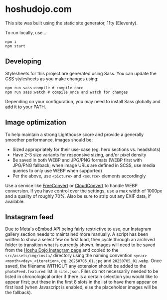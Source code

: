 # hoshudojo.com

This site was built using the static site generator, 11ty (Eleventy).

To run locally, use...

```shell
npm i
npm start
```

## Developing

Stylesheets for this project are generated using Sass. You can update the CSS stylesheets as you make changes using:

```shell
npm run sass:compile # compile once
npm run sass:watch # compile once and watch for changes
```

Depending on your configuration, you may need to install Sass globally and add it to your PATH.

## Image optimization

To help maintain a strong Lighthouse score and provide a generally smoother performance, images should be:

- Sized appropriately for their use-case (eg. hero sections vs. headshots)
- Have 2–3 size variants for responsive sizing, and/or pixel density
- Be saved in both WEBP and JPG/PNG formats (WEBP first with JPG/PNG fallback; when image URLs are defined in SCSS, use media queries to only use WEBP when supported)
- Per the above, use `<picture>` and `<source>` elements accordingly

Use a service like [FreeConvert](https://www.freeconvert.com/webp-converter/download) or [CloudConvert](https://cloudconvert.com/jpg-to-webp) to handle WEBP conversion. If you have control over the settings, use a max width of 1000px and a quality of roughly 70%. Also be sure to strip out any EXIF data, if available.

## Instagram feed

Due to Meta's oEmbed API being fairly restrictive to use, our Instagram gallery section needs to maintained more manually. A script has been written to show a select few on first load, then cycle through an archived folder to transition what is currently shown. Images will need to be saved from the [Hoshu Dojo Instagram page](https://www.instagram.com/hoshudojo) and copied to the `src/assets/img/insta/` directory using the naming convention `<year><month><day>_<iteration>`, eg. `20250705_01.jpg` and `20250705_01.webp`. Once saved, the filename WITHOUT any extension should be added to the `photoFeed.featured` list in `site.json`. Files do not necessarily needed to be listed in chronological order if there is a certain selection you would like to appear first; put these in the first 8 slots in the list to have them appear on first load (when Javascript is enabled, else the placeholder images will be the fallback).